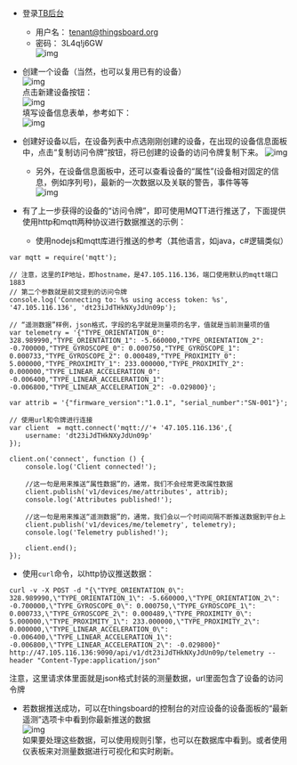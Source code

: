 - 登录[TB后台](http://47.105.116.136:9090/login)  
  - 用户名： tenant@thingsboard.org
  - 密码： 3L4q!j6GW  
![img](./imgs/login-tb.png)

- 创建一个设备（当然，也可以复用已有的设备）  
![img](imgs/create-tb-devices-1.png)   
点击新建设备按钮：  
![img](imgs/create-tb-devices-2.png)  
填写设备信息表单，参考如下：  
![img](imgs/create-tb-devices-3.png)  

- 创建好设备以后，在设备列表中点选刚刚创建的设备，在出现的设备信息面板中，点击“复制访问令牌”按钮，将已创建的设备的访问令牌复制下来。
![img](imgs/copy-tb-devices-token.png)

  - 另外，在设备信息面板中，还可以查看设备的“属性”(设备相对固定的信息，例如序列号)，最新的一次数据以及关联的警告，事件等等  
![img](imgs/tb-devices-info-pannel.png)

- 有了上一步获得的设备的“访问令牌”，即可使用MQTT进行推送了，下面提供使用http和mqtt两种协议进行数据推送的示例：
  - 使用nodejs和mqtt库进行推送的参考（其他语言，如java，c#逻辑类似）

```
var mqtt = require('mqtt');

// 注意，这里的IP地址，即hostname，是47.105.116.136，端口使用默认的mqtt端口1883
// 第二个参数就是前文提到的访问令牌
console.log('Connecting to: %s using access token: %s', '47.105.116.136', 'dt23iJdTHkNXyJdUn09p');

// “遥测数据”样例，json格式，字段的名字就是测量项的名字，值就是当前测量项的值
var telemetry = '{"TYPE_ORIENTATION_0": 328.989990,"TYPE_ORIENTATION_1": -5.660000,"TYPE_ORIENTATION_2": -0.700000,"TYPE_GYROSCOPE_0": 0.000750,"TYPE_GYROSCOPE_1": 0.000733,"TYPE_GYROSCOPE_2": 0.000489,"TYPE_PROXIMITY_0": 5.000000,"TYPE_PROXIMITY_1": 233.000000,"TYPE_PROXIMITY_2": 0.000000,"TYPE_LINEAR_ACCELERATION_0": -0.006400,"TYPE_LINEAR_ACCELERATION_1": -0.006800,"TYPE_LINEAR_ACCELERATION_2": -0.029800}';

var attrib = '{"firmware_version":"1.0.1", "serial_number":"SN-001"}';

// 使用url和令牌进行连接
var client  = mqtt.connect('mqtt://'+ '47.105.116.136',{
    username: 'dt23iJdTHkNXyJdUn09p'
});

client.on('connect', function () {
    console.log('Client connected!');

    //这一句是用来推送“属性数据”的，通常，我们不会经常更改属性数据
    client.publish('v1/devices/me/attributes', attrib);
    console.log('Attributes published!');

    //这一句是用来推送“遥测数据”的，通常，我们会以一个时间间隔不断推送数据到平台上
    client.publish('v1/devices/me/telemetry', telemetry);
    console.log('Telemetry published!');

    client.end();
});
```
  - 使用`curl`命令，以http协议推送数据：  
```
curl -v -X POST -d "{\"TYPE_ORIENTATION_0\": 328.989990,\"TYPE_ORIENTATION_1\": -5.660000,\"TYPE_ORIENTATION_2\": -0.700000,\"TYPE_GYROSCOPE_0\": 0.000750,\"TYPE_GYROSCOPE_1\": 0.000733,\"TYPE_GYROSCOPE_2\": 0.000489,\"TYPE_PROXIMITY_0\": 5.000000,\"TYPE_PROXIMITY_1\": 233.000000,\"TYPE_PROXIMITY_2\": 0.000000,\"TYPE_LINEAR_ACCELERATION_0\": -0.006400,\"TYPE_LINEAR_ACCELERATION_1\": -0.006800,\"TYPE_LINEAR_ACCELERATION_2\": -0.029800}" http://47.105.116.136:9090/api/v1/dt23iJdTHkNXyJdUn09p/telemetry --header "Content-Type:application/json"
```  
注意，这里请求体里面就是json格式封装的测量数据，url里面包含了设备的访问令牌

- 若数据推送成功，可以在thingsboard的控制台的对应设备的设备面板的“最新遥测”选项卡中看到你最新推送的数据  
![img](imgs/tb-device-latest-telemetry.png)  
如果要处理这些数据，可以使用规则引擎，也可以在数据库中看到。或者使用仪表板来对测量数据进行可视化和实时刷新。